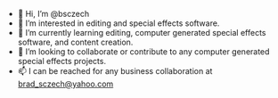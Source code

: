 - 👋 Hi, I’m @bsczech
- 👀 I’m interested in editing and special effects software.
- 🌱 I’m currently learning editing, computer generated special effects software, and content creation.
- 💞️ I’m looking to collaborate or contribute to any computer generated special effects projects.
- 📫 I can be reached for any business collaboration at brad_sczech@yahoo.com

<!---
bsczech/bsczech is a ✨ special ✨ repository because its `README.md` (this file) appears on your GitHub profile.
You can click the Preview link to take a look at your changes.
--->
